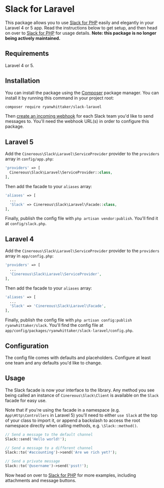 # Slack for Laravel

This package allows you to use [Slack for PHP](https://github.com/php-slack/slack) easily and elegantly in your Laravel 4 or 5 app. Read the instructions below to get setup, and then head on over to [Slack for PHP](https://github.com/php-slack/slack) for usage details. **Note: this package is no longer being actively maintained.**

## Requirements

Laravel 4 or 5.

## Installation

You can install the package using the [Composer](https://getcomposer.org/) package manager. You can install it by running this command in your project root:

```sh
composer require ryanwhittaker/slack-laravel
```

Then [create an incoming webhook](https://my.slack.com/services/new/incoming-webhook) for each Slack team you'd like to send messages to. You'll need the webhook URL(s) in order to configure this package.

## Laravel 5

Add the `Cinereous\Slack\Laravel\ServiceProvider` provider to the `providers` array in `config/app.php`:

```php
'providers' => [
  Cinereous\Slack\Laravel\ServiceProvider::class,
],
```

Then add the facade to your `aliases` array:

```php
'aliases' => [
  ...
  'Slack' => Cinereous\Slack\Laravel\Facade::class,
],
```

Finally, publish the config file with `php artisan vendor:publish`. You'll find it at `config/slack.php`.

## Laravel 4

Add the `Cinereous\Slack\Laravel\ServiceProvider` provider to the `providers` array in `app/config.php`:

```php
'providers' => [
  ...
  'Cinereous\Slack\Laravel\ServiceProvider',
],
```

Then add the facade to your `aliases` array:

```php
'aliases' => [
  ...
  'Slack' => 'Cinereous\Slack\Laravel\Facade',
],
```

Finally, publish the config file with `php artisan config:publish ryanwhittaker/slack`. You'll find the config file at `app/config/packages/ryanwhittaker/slack-laravel/config.php`.

## Configuration

The config file comes with defaults and placeholders. Configure at least one team and any defaults you'd like to change.

## Usage

The Slack facade is now your interface to the library. Any method you see being called an instance of `Cinereous\Slack\Client` is available on the `Slack` facade for easy use.

Note that if you're using the facade in a namespace (e.g. `App\Http\Controllers` in Laravel 5) you'll need to either `use Slack` at the top of your class to import it, or append a backslash to access the root namespace directly when calling methods, e.g. `\Slack::method()`.

```php
// Send a message to the default channel
Slack::send('Hello world!');

// Send a message to a different channel
Slack::to('#accounting')->send('Are we rich yet?');

// Send a private message
Slack::to('@username')->send('psst!');
```

Now head on over to [Slack for PHP](https://github.com/ryanwhittaker/slack) for more examples, including attachments and message buttons.
